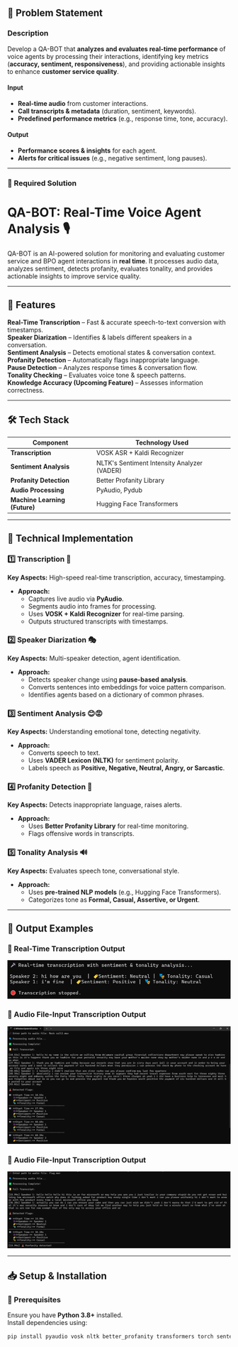 ## **📌 Problem Statement**  

### **Description**  
Develop a QA-BOT that **analyzes and evaluates real-time performance** of voice agents by processing their interactions, identifying key metrics (**accuracy, sentiment, responsiveness**), and providing actionable insights to enhance **customer service quality**.  

#### **Input**  
-  **Real-time audio** from customer interactions.  
-  **Call transcripts & metadata** (duration, sentiment, keywords).  
-  **Predefined performance metrics** (e.g., response time, tone, accuracy).  

#### **Output**  
-  **Performance scores & insights** for each agent.  
-  **Alerts for critical issues** (e.g., negative sentiment, long pauses).  

---
### **🔹 Required Solution**  
# **QA-BOT: Real-Time Voice Agent Analysis** 🎙️  

QA-BOT is an AI-powered solution for monitoring and evaluating customer service and BPO agent interactions in **real time**. It processes audio data, analyzes sentiment, detects profanity, evaluates tonality, and provides actionable insights to improve service quality.  

---

## **🚀 Features**  
 **Real-Time Transcription** – Fast & accurate speech-to-text conversion with timestamps.  
 **Speaker Diarization** – Identifies & labels different speakers in a conversation.  
 **Sentiment Analysis** – Detects emotional states & conversation context.  
 **Profanity Detection** – Automatically flags inappropriate language.  
 **Pause Detection** – Analyzes response times & conversation flow.  
 **Tonality Checking** – Evaluates voice tone & speech patterns.  
 **Knowledge Accuracy (Upcoming Feature)** – Assesses information correctness.  

---

## **🛠 Tech Stack**  

| Component             | Technology Used |
|----------------------|----------------|
| **Transcription**    | VOSK ASR + Kaldi Recognizer |
| **Sentiment Analysis** | NLTK's Sentiment Intensity Analyzer (VADER) |
| **Profanity Detection** | Better Profanity Library |
| **Audio Processing** | PyAudio, Pydub |
| **Machine Learning (Future)** | Hugging Face Transformers |

---

## **🔧 Technical Implementation**  

### **1️⃣ Transcription** 📝  
**Key Aspects:** High-speed real-time transcription, accuracy, timestamping.  
- **Approach:**  
  - Captures live audio via **PyAudio**.  
  - Segments audio into frames for processing.  
  - Uses **VOSK + Kaldi Recognizer** for real-time parsing.  
  - Outputs structured transcripts with timestamps.  

### **2️⃣ Speaker Diarization** 🎭  
**Key Aspects:** Multi-speaker detection, agent identification.  
- **Approach:**  
  - Detects speaker change using **pause-based analysis**.  
  - Converts sentences into embeddings for voice pattern comparison.  
  - Identifies agents based on a dictionary of common phrases.  

### **3️⃣ Sentiment Analysis** 😊😡  
**Key Aspects:** Understanding emotional tone, detecting negativity.  
- **Approach:**  
  - Converts speech to text.  
  - Uses **VADER Lexicon (NLTK)** for sentiment polarity.  
  - Labels speech as **Positive, Negative, Neutral, Angry, or Sarcastic**.  

### **4️⃣ Profanity Detection** 🚨  
**Key Aspects:** Detects inappropriate language, raises alerts.  
- **Approach:**  
  - Uses **Better Profanity Library** for real-time monitoring.  
  - Flags offensive words in transcripts.  

### **5️⃣ Tonality Analysis** 🔊  
**Key Aspects:** Evaluates speech tone, conversational style.  
- **Approach:**  
  - Uses **pre-trained NLP models** (e.g., Hugging Face Transformers).  
  - Categorizes tone as **Formal, Casual, Assertive, or Urgent**.  

---
## 📌 Output Examples

### 📝 Real-Time Transcription Output
![Real-Time Transcription](Output/live_input.png)


### 📝 Audio File-Input Transcription Output
![Audio File-Input Transcription 1](Output/file_input.png)


### 📝 Audio File-Input Transcription Output
![Audio File-Input Transcription 1](Output/file_input2.png)

---

## **📥 Setup & Installation**  
### **🔹 Prerequisites**  
Ensure you have **Python 3.8+** installed.  
Install dependencies using:  
```bash
pip install pyaudio vosk nltk better_profanity transformers torch sentencepiece
